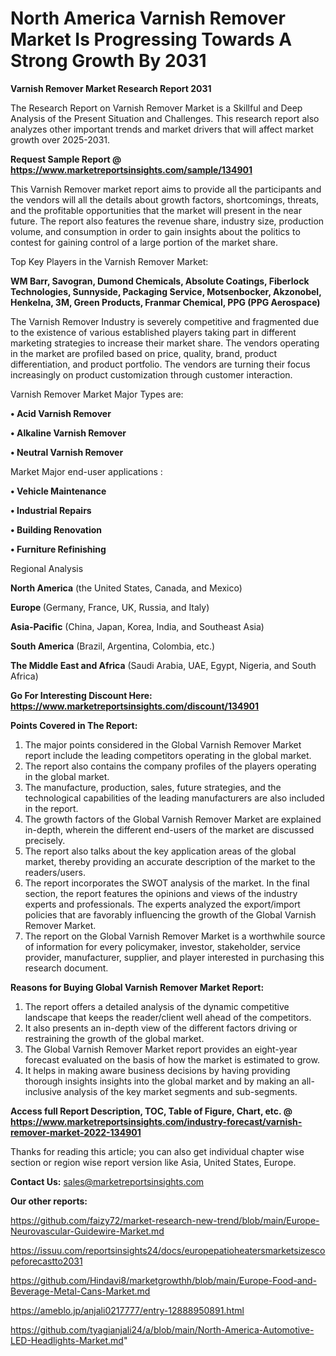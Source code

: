 # North America Varnish Remover Market Is Progressing Towards A Strong Growth By 2031

<strong>Varnish Remover Market Research Report 2031</strong>

The Research Report on Varnish Remover Market is a Skillful and Deep Analysis of the Present Situation and Challenges. This research report also analyzes other important trends and market drivers that will affect market growth over 2025-2031.

<strong>Request Sample Report @ <a href=https://www.marketreportsinsights.com/sample/134901>https://www.marketreportsinsights.com/sample/134901</a></strong>

This Varnish Remover market report aims to provide all the participants and the vendors will all the details about growth factors, shortcomings, threats, and the profitable opportunities that the market will present in the near future. The report also features the revenue share, industry size, production volume, and consumption in order to gain insights about the politics to contest for gaining control of a large portion of the market share.

Top Key Players in the Varnish Remover Market:

<strong>WM Barr, Savogran, Dumond Chemicals, Absolute Coatings, Fiberlock Technologies, Sunnyside, Packaging Service, Motsenbocker, Akzonobel, Henkelna, 3M, Green Products, Franmar Chemical, PPG (PPG Aerospace)</strong>

The Varnish Remover Industry is severely competitive and fragmented due to the existence of various established players taking part in different marketing strategies to increase their market share. The vendors operating in the market are profiled based on price, quality, brand, product differentiation, and product portfolio. The vendors are turning their focus increasingly on product customization through customer interaction.

Varnish Remover Market Major Types are:

<strong>• Acid Varnish Remover

• Alkaline Varnish Remover

• Neutral Varnish Remover</strong>

Market Major end-user applications :

<strong>• Vehicle Maintenance

• Industrial Repairs

• Building Renovation

• Furniture Refinishing</strong>

Regional Analysis

</u><strong><b>North America</b></strong> (the United States, Canada, and Mexico)

<strong><b>Europe </b></strong>(Germany, France, UK, Russia, and Italy)

<strong><b>Asia-Pacific</b></strong> (China, Japan, Korea, India, and Southeast Asia)

<strong><b>South America</b></strong> (Brazil, Argentina, Colombia, etc.)

<strong><b>The Middle East and Africa</b></strong> (Saudi Arabia, UAE, Egypt, Nigeria, and South Africa)

<strong>Go For Interesting Discount Here: <a href=https://www.marketreportsinsights.com/discount/134901>https://www.marketreportsinsights.com/discount/134901</a></strong>

<strong>Points Covered in The Report:</strong>
<ol>
  <li>The major points considered in the Global Varnish Remover Market report include the leading competitors operating in the global market.</li>
  <li>The report also contains the company profiles of the players operating in the global market.</li>
  <li>The manufacture, production, sales, future strategies, and the technological capabilities of the leading manufacturers are also included in the report.</li>
  <li>The growth factors of the Global Varnish Remover Market are explained in-depth, wherein the different end-users of the market are discussed precisely.</li>
  <li>The report also talks about the key application areas of the global market, thereby providing an accurate description of the market to the readers/users.</li>
  <li>The report incorporates the SWOT analysis of the market. In the final section, the report features the opinions and views of the industry experts and professionals. The experts analyzed the export/import policies that are favorably influencing the growth of the Global Varnish Remover Market.</li>
  <li>The report on the Global Varnish Remover Market is a worthwhile source of information for every policymaker, investor, stakeholder, service provider, manufacturer, supplier, and player interested in purchasing this research document.</li>
</ol>
<strong>Reasons for Buying Global Varnish Remover Market Report:</strong>

<ol>
  <li>The report offers a detailed analysis of the dynamic competitive landscape that keeps the reader/client well ahead of the competitors.</li>
  <li>It also presents an in-depth view of the different factors driving or restraining the growth of the global market.</li>
  <li>The Global Varnish Remover Market report provides an eight-year forecast evaluated on the basis of how the market is estimated to grow.</li>
  <li>It helps in making aware business decisions by having providing thorough insights insights into the global market and by making an all-inclusive analysis of the key market segments and sub-segments.</li>
</ol>
<strong>Access full Report Description, TOC, Table of Figure, Chart, etc. @ <a href=https://www.marketreportsinsights.com/industry-forecast/varnish-remover-market-2022-134901>https://www.marketreportsinsights.com/industry-forecast/varnish-remover-market-2022-134901</a></strong>


Thanks for reading this article; you can also get individual chapter wise section or region wise report version like Asia, United States, Europe.

<strong>Contact Us:</strong>
sales@marketreportsinsights.com

<strong>Our other reports:</strong>

<a href=https://github.com/faizy72/market-research-new-trend/blob/main/Europe-Neurovascular-Guidewire-Market.md>https://github.com/faizy72/market-research-new-trend/blob/main/Europe-Neurovascular-Guidewire-Market.md</a>

<a href=https://issuu.com/reportsinsights24/docs/europepatioheatersmarketsizescopeforecastto2031>https://issuu.com/reportsinsights24/docs/europepatioheatersmarketsizescopeforecastto2031</a>

<a href=https://github.com/Hindavi8/marketgrowthh/blob/main/Europe-Food-and-Beverage-Metal-Cans-Market.md>https://github.com/Hindavi8/marketgrowthh/blob/main/Europe-Food-and-Beverage-Metal-Cans-Market.md</a>

<a href=https://ameblo.jp/anjali0217777/entry-12888950891.html>https://ameblo.jp/anjali0217777/entry-12888950891.html</a>

<a href=https://github.com/tyagianjali24/a/blob/main/North-America-Automotive-LED-Headlights-Market.md>https://github.com/tyagianjali24/a/blob/main/North-America-Automotive-LED-Headlights-Market.md</a>"
